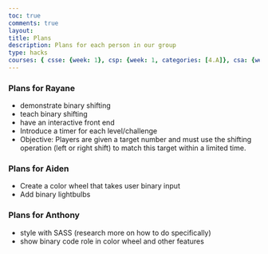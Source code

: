 ```yaml
---
toc: true
comments: true
layout: 
title: Plans
description: Plans for each person in our group
type: hacks
courses: { csse: {week: 1}, csp: {week: 1, categories: [4.A]}, csa: {week: 0} }
---
```

### Plans for Rayane
- demonstrate binary shifting
- teach binary shifting
- have an interactive front end
- Introduce a timer for each level/challenge
- Objective: Players are given a target number and must use the shifting operation (left or right shift) to match this target within a limited time.
### Plans for Aiden
- Create a color wheel that takes user binary input
- Add binary lightbulbs
### Plans for Anthony
- style with SASS (research more on how to do specifically)
- show binary code role in color wheel and other features